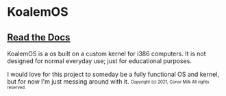 # KoalemOS
## [Read the Docs](https://conorm110.github.io/KoalemOS/Documentation/docs)
KoalemOS is a os built on a custom kernel for i386 computers. It is not designed for normal everyday use; just for educational purposes.

I would love for this project to someday be a fully functional OS and kernel, but for now I'm just messing around with it.
<sub><sup>Copyright (c) 2021, Conor Milk
All rights reserved.</sup></sub>
